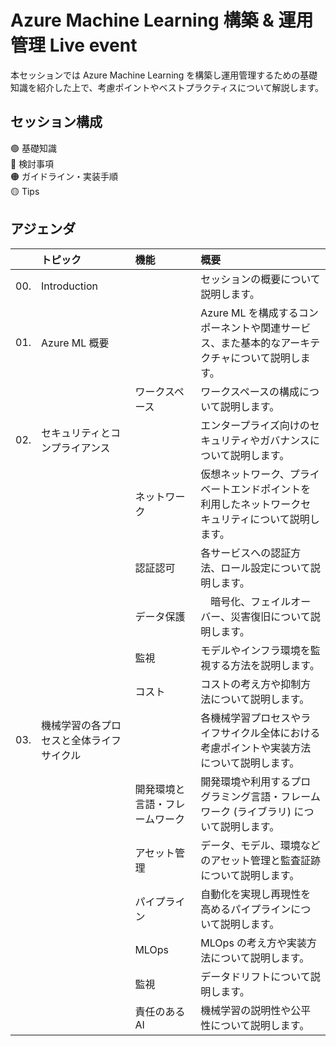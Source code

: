 # Azure Machine Learning 構築 & 運用管理 Live event

本セッションでは Azure Machine Learning を構築し運用管理するための基礎知識を紹介した上で、考慮ポイントやベストプラクティスについて解説します。

## セッション構成

:green_circle: 基礎知識 <br/>
:large_blue_circle: 検討事項 <br/>
:orange_circle: ガイドライン・実装手順 <br/>
:yellow_circle: Tips <br/>

## アジェンダ

|     | トピック  | 機能 | 概要   
| :-- | :----- | :-----  | :-----
| 00. | Introduction     |            | セッションの概要について説明します。
| 01. | Azure ML 概要     |            | Azure ML を構成するコンポーネントや関連サービス、また基本的なアーキテクチャについて説明します。
|     |               | ワークスペース| ワークスペースの構成について説明します。
| 02. | セキュリティとコンプライアンス        |            | エンタープライズ向けのセキュリティやガバナンスについて説明します。
|     |               | ネットワーク  | 仮想ネットワーク、プライベートエンドポイントを利用したネットワークセキュリティについて説明します。
|     |               | 認証認可     | 各サービスへの認証方法、ロール設定について説明します。
|     |               | データ保護   |　暗号化、フェイルオーバー、災害復旧について説明します。
|     |               | 監視        | モデルやインフラ環境を監視する方法を説明します。
|     |               | コスト      | コストの考え方や抑制方法について説明します。
| 03. | 機械学習の各プロセスと全体ライフサイクル |            | 各機械学習プロセスやライフサイクル全体における考慮ポイントや実装方法について説明します。
|     |               | 開発環境と言語・フレームワーク| 開発環境や利用するプログラミング言語・フレームワーク (ライブラリ) について説明します。
|     |               | アセット管理  | データ、モデル、環境などのアセット管理と監査証跡について説明します。
|     |               | パイプライン  | 自動化を実現し再現性を高めるパイプラインについて説明します。
|     |               | MLOps      | MLOps の考え方や実装方法について説明します。
|     |               | 監視        | データドリフトについて説明します。
|     |               | 責任のあるAI | 機械学習の説明性や公平性について説明します。